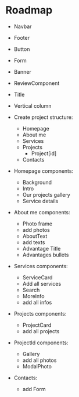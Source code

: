# Roadmap

- Navbar
- Footer
- Button
- Form
- Banner
- ReviewComponent
- Title
- Vertical column

- Create project structure:

  - Homepage
  - About me
  - Services
  - Projects
    - Project[id]
  - Contacts

- Homepage components:

  - Background
  - Intro
  - Our projects gallery
  - Service details

- About me components:

  - Photo frame
  - add photos
  - AboutText
  - add texts
  - Advantage Title
  - Advantages bullets

- Services components:

  - ServiceCard
  - Add all services
  - Search
  - MoreInfo
  - add all infos

- Projects components:

  - ProjectCard
  - add all projects

- ProjectId components:

  - Gallery
  - add all photos
  - ModalPhoto

- Contacts:
  - add Form
